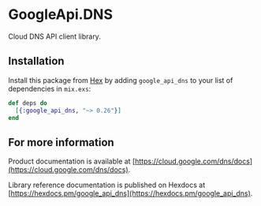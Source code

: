 # GoogleApi.DNS

Cloud DNS API client library.



## Installation

Install this package from [Hex](https://hex.pm) by adding
`google_api_dns` to your list of dependencies in `mix.exs`:

```elixir
def deps do
  [{:google_api_dns, "~> 0.26"}]
end
```

## For more information

Product documentation is available at [https://cloud.google.com/dns/docs](https://cloud.google.com/dns/docs).

Library reference documentation is published on Hexdocs at
[https://hexdocs.pm/google_api_dns](https://hexdocs.pm/google_api_dns).
